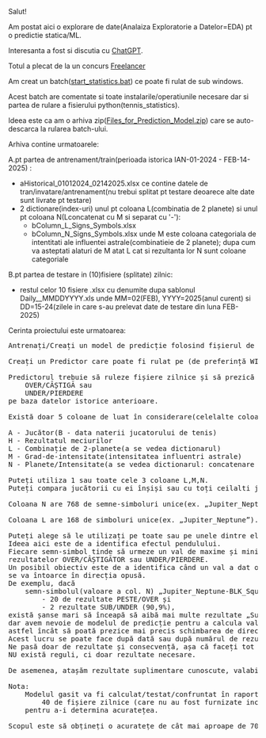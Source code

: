 Salut!

Am postat aici o explorare de date(Analaiza Exploratorie a Datelor=EDA) pt o predictie statica/ML.

Interesanta a fost si discutia cu [ChatGPT](https://chatgpt.com/share/6819fdc8-07e8-800b-8aa6-b51458f13e49).

Totul a plecat de la un concurs [Freelancer](https://www.freelancer.com/contest/time-series-forecasting-model-development-2553381)

Am creat un batch([start_statistics.bat](https://github.com/stefanache/MFP-ANAF-RO/blob/main/python/EDA/start_statistics.bat)) ce poate fi rulat de sub windows.

Acest batch are comentate si toate instalarile/operatiunile necesare dar si partea de rulare a fisierului python(tennis_statistics).

Ideea este ca am o arhiva zip([Files_for_Prediction_Model.zip](https://github.com/stefanache/MFP-ANAF-RO/blob/main/python/EDA/Files_for_Prediction_Model.zip)) care se auto-descarca la rularea batch-ului.

Arhiva contine urmatoarele:

A.pt partea de antrenament/train(perioada istorica IAN-01-2024 - FEB-14-2025) :
- aHistorical_01012024_02142025.xlsx ce contine datele de tran/invatare/antrenament(nu trebui splitat pt testare deoarece alte date sunt livrate pt testare)
- 2 dictionare(index-uri) unul pt coloana L(combinatia de 2 planete) si unul pt coloana N(Lconcatenat cu M si separat cu '-'):
    - bColumn_L_Signs_Symbols.xlsx
    - bColumn_N_Signs_Symbols.xlsx
  unde M este coloana categoriala de intentitati ale influentei astrale(combinatieie de 2 planete);
  dupa cum va asteptati alaturi de M  atat L cat si rezultanta lor N sunt coloane categoriale

B.pt partea de testare in (10)fisiere (splitate) zilnic:

 - restul celor 10 fisiere .xlsx cu denumite dupa sablonul Daily__MMDDYYYY.xls unde MM=02(FEB), YYYY=2025(anul curent) si DD=15-24(zilele in care s-au prelevat date de testare din luna FEB-2025)

Cerinta proiectului este urmatoarea:
<pre>
Antrenați/Creați un model de predicție folosind fișierul de date istorice atașat.

Creați un Predictor care poate fi rulat pe (de preferință WINDOWS prin PYTHON).

Predictorul trebuie să ruleze fișiere zilnice și să prezică ce jucător de tenis va avea un rezultat 
    OVER/CÂȘTIGĂ sau 
    UNDER/PIERDERE 
pe baza datelor istorice anterioare.

Există doar 5 coloane de luat în considerare(celelalte coloane au valori-constante: 1 sau 'MP%').

A - Jucător(B - data naterii jucatorului de tenis)
H - Rezultatul meciurilor
L - Combinație de 2-planete(a se vedea dictionarul)
M - Grad-de-intensitate(intensitatea influentri astrale)
N - Planete/Intensitate(a se vedea dictionarul: concatenare L + '-' M = N)

Puteți utiliza 1 sau toate cele 3 coloane L,M,N. 
Puteți compara jucătorii cu ei înșiși sau cu toți ceilalti jucători.

Coloana N are 768 de semne-simboluri unice(ex. „Jupiter_Neptune-BLK_Square”).

Coloana L are 168 de simboluri unice(ex. „Jupiter_Neptune”).

Puteți alege să le utilizați pe toate sau pe unele dintre ele. 
Ideea aici este de a identifica efectul pendulului. 
Fiecare semn-simbol tinde să urmeze un val de maxime și minime ale 
rezultatelor OVER/CÂȘTIGĂTOR sau UNDER/PIERDERE. 
Un posibil obiectiv este de a identifica când un val a dat o lovitură și 
se va întoarce în direcția opusă. 
De exemplu, dacă 
    semn-simbolul(valoare a col. N) „Jupiter_Neptune-BLK_Square” are :
        - 20 de rezultate PESTE/OVER și 
        - 2 rezultate SUB/UNDER (90,9%), 
există șanse mari să înceapă să aibă mai multe rezultate „Sub”,
dar avem nevoie de modelul de predicție pentru a calcula valul fiecărui semn-simbol, 
astfel încât să poată prezice mai precis schimbarea de direcție. 
Acest lucru se poate face după dată sau după numărul de rezultate. 
Ne pasă doar de rezultate și consecvență, așa că faceți tot posibilul să le obțineți. 
NU există reguli, ci doar rezultate necesare.

De asemenea, atașăm rezultate suplimentare cunoscute, valabile încă 10 zile, pe care le puteți folosi pentru a vă testa predictorul înainte de a ni le trimite spre analiză.

Nota: 
    Modelul gasit va fi calculat/testat/confruntat în raport cu alte 
        40 de fișiere zilnice (care nu au fost furnizate inca!)
    pentru a-i determina acuratețea. 

Scopul este să obțineți o acuratețe de cât mai aproape de 70% sau mai mult.
</pre>
